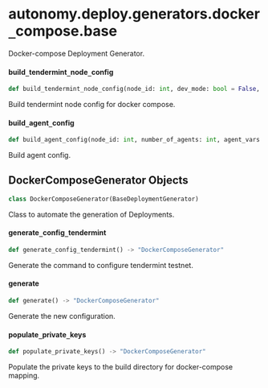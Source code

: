 <a id="autonomy.deploy.generators.docker_compose.base"></a>

# autonomy.deploy.generators.docker`_`compose.base

Docker-compose Deployment Generator.

<a id="autonomy.deploy.generators.docker_compose.base.build_tendermint_node_config"></a>

#### build`_`tendermint`_`node`_`config

```python
def build_tendermint_node_config(node_id: int, dev_mode: bool = False, log_level: str = INFO) -> str
```

Build tendermint node config for docker compose.

<a id="autonomy.deploy.generators.docker_compose.base.build_agent_config"></a>

#### build`_`agent`_`config

```python
def build_agent_config(node_id: int, number_of_agents: int, agent_vars: Dict, runtime_image: str, dev_mode: bool = False, package_dir: Path = Path.cwd().absolute() / "packages", open_aea_dir: Path = Path.home().absolute() / "open-aea", open_autonomy_dir: Path = Path.home().absolute() / "open-autonomy") -> str
```

Build agent config.

<a id="autonomy.deploy.generators.docker_compose.base.DockerComposeGenerator"></a>

## DockerComposeGenerator Objects

```python
class DockerComposeGenerator(BaseDeploymentGenerator)
```

Class to automate the generation of Deployments.

<a id="autonomy.deploy.generators.docker_compose.base.DockerComposeGenerator.generate_config_tendermint"></a>

#### generate`_`config`_`tendermint

```python
def generate_config_tendermint() -> "DockerComposeGenerator"
```

Generate the command to configure tendermint testnet.

<a id="autonomy.deploy.generators.docker_compose.base.DockerComposeGenerator.generate"></a>

#### generate

```python
def generate() -> "DockerComposeGenerator"
```

Generate the new configuration.

<a id="autonomy.deploy.generators.docker_compose.base.DockerComposeGenerator.populate_private_keys"></a>

#### populate`_`private`_`keys

```python
def populate_private_keys() -> "DockerComposeGenerator"
```

Populate the private keys to the build directory for docker-compose mapping.

